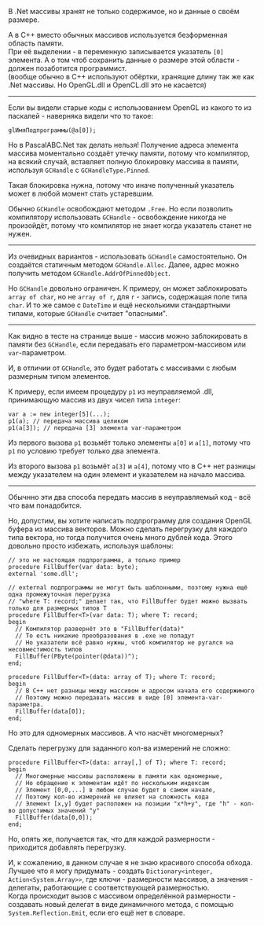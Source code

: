 


В .Net массивы хранят не только содержимое, но и данные о своём размере.

А в C++ вместо обычных массивов используется безформенная область памяти.\
При её выделении - в переменную записывается указатель `[0]` элемента.
А о том чтоб сохранить данные о размере этой области - должен позаботится программист.\
(вообще обычно в C++ используют обёртки, хранящие длину так же как .Net массивы. Но OpenGL.dll и OpenCL.dll это не касается)

---

Если вы видели старые коды с использованием OpenGL из какого то из паскалей - наверняка видели что то такое:
```
glИмяПодпрограммы(@a[0]);
```
Но в PascalABC.Net так делать нельзя! Получение адреса элемента массива моментально создаёт утечку памяти,
потому что компилятор, на всякий случай, вставляет полную блокировку массива в памяти, используя `GCHandle` с `GCHandleType.Pinned`.

Такая блокировка нужна, потому что иначе полученный указатель может в любой момент стать устаревшим.

Обычно `GCHandle` освобождают методом `.Free`. Но если позволить компилятору использовать
`GCHandle` - освобождение никогда не произойдёт, потому что компилятор не знает когда указатель станет не нужен.

---

Из очевидных вариантов - использовать `GCHandle` самостоятельно. Он создаётся статичным методом `GCHandle.Alloc`.
Далее, адрес можно получить методом `GCHandle.AddrOfPinnedObject`.

Но `GCHandle` довольно ограничен. К примеру, он может заблокировать `array of char`, но не `array of r`,
для `r` - запись, содержащая поле типа `char`. И то же самое с `DateTime` и ещё несколькими стандартными
типами, которые `GCHandle` считает "опасными".

---

Как видно в тесте на странице выше - массив можно заблокировать в памяти без `GCHandle`,
если передавать его параметром-массивом или `var`-параметром.

И, в отличии от `GCHandle`, это будет работать с массивами с любым размерным типом элементов.

К примеру, если имеем процедуру `p1` из неуправляемой .dll, принимающую массив из двух чисел типа `integer`:
```
var a := new integer[5](...);
p1(a); // передача массива целиком
p1(a[3]); // передача [3] элемента var-параметром
```
Из первого вызова `p1` возьмёт только элементы `a[0]` и `a[1]`, потому что `p1` по условию требует только два элемента.

Из второго вызова `p1` возьмёт `a[3]` и `a[4]`, потому что в C++ нет разницы между указателем на один элемент и указателем на начало массива.

---

Обычнно эти два способа передать массив в неуправляемый код - всё что вам понадобится.

Но, допустим, вы хотите написать подпрограмму для создания OpenGL буфера из массива векторов.
Можно сделать перегрузку для каждого типа вектора, но тогда получится очень много дублей кода.
Этого довольно просто избежать, используя шаблоны:
```
// это не настоящая подпрограмма, а только пример
procedure FillBuffer(var data: byte);
external 'some.dll';

// external подпрограммы не могут быть шаблонными, поэтому нужна ещё одна промежуточная перегрузка
// "where T: record;" делает так, что FillBuffer будет можно вызвать только для размерных типов T
procedure FillBuffer<T>(var data: T); where T: record;
begin
  // Компилятор развернёт это в "FillBuffer(data)"
  // То есть никакие преобразования в .exe не попадут
  // Но указатели всё равно нужны, чтоб компилятор не ругался на несовместимость типов
  FillBuffer(PByte(pointer(@data))^);
end;

procedure FillBuffer<T>(data: array of T); where T: record;
begin
  // В C++ нет разницы между массивом и адресом начала его содержимого
  // Поэтому можно передавать массив в виде [0] элемента-var-параметра.
  FillBuffer(data[0]);
end;
```
Но это для одномерных массивов. А что насчёт многомерных?

Сделать перегрузку для заданного кол-ва измерений не сложно:
```
procedure FillBuffer<T>(data: array[,] of T); where T: record;
begin
  // Многомерные массивы расположены в памяти как одномерные,
  // Но обращение к элементам идёт по нескольким индексам
  // Элемент [0,0,...] в любом случае будет в самом начале,
  // Поэтому кол-во измерений не влияет на сложность кода
  // Элемент [x,y] будет расположен на позиции "x*h+y", где "h" - кол-во допустимых значений "y"
  FillBuffer(data[0,0]);
end;
```
Но, опять же, получается так, что для каждой размерности - приходится добавлять перегрузку.

И, к сожалению, в данном случае я не знаю красивого способа обхода.\
Лучшее что я могу придумать - создать `Dictionary<integer, Action<System.Array>>`,
где ключи - размерности массивов, а значения - делегаты, работающие с соответствующей размерностью.\
Когда происходит вызов с массивом определённой размерности - создавать новый делегат
в виде динамичного метода, с помощью `System.Reflection.Emit`, если его ещё нет в словаре.


